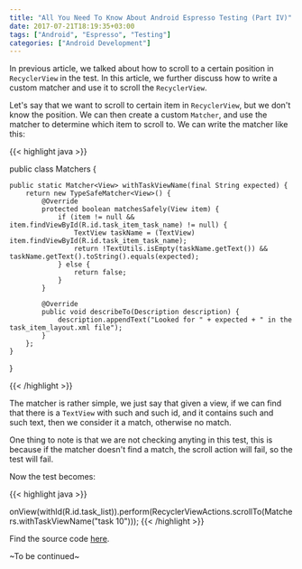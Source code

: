 ```yaml
---
title: "All You Need To Know About Android Espresso Testing (Part IV)"
date: 2017-07-21T18:19:35+03:00
tags: ["Android", "Espresso", "Testing"]
categories: ["Android Development"]
---
```


In previous article, we talked about how to scroll to a certain position in `RecyclerView` in the test. In this article, we further discuss how to write a custom matcher and use it to scroll the `RecyclerView`.

Let's say that we want to scroll to certain item in `RecyclerView`, but we don't know the position. We can then create a custom `Matcher`, and use the matcher to determine which item to scroll to. We can write the matcher like this:

{{< highlight java >}}

public class Matchers {

    public static Matcher<View> withTaskViewName(final String expected) {
        return new TypeSafeMatcher<View>() {
            @Override
            protected boolean matchesSafely(View item) {
                if (item != null && item.findViewById(R.id.task_item_task_name) != null) {
                    TextView taskName = (TextView) item.findViewById(R.id.task_item_task_name);
                    return !TextUtils.isEmpty(taskName.getText()) && taskName.getText().toString().equals(expected);
                } else {
                    return false;
                }
            }

            @Override
            public void describeTo(Description description) {
                description.appendText("Looked for " + expected + " in the task_item_layout.xml file");
            }
        };
    }
}

{{< /highlight >}}

The matcher is rather simple, we just say that given a view, if we can find that there is a `TextView` with such and such id, and it contains such and such text, then we consider it a match, otherwise no match.

One thing to note is that we are not checking anyting in this test, this is because if the matcher doesn't find a match, the scroll action will fail, so the test will fail.

Now the test becomes:

{{< highlight java >}}

onView(withId(R.id.task_list)).perform(RecyclerViewActions.scrollTo(Matchers.withTaskViewName("task 10")));
{{< /highlight >}}

Find the source code [here](https://github.com/lvguowei/EspressoExample/tree/c421022e8e12f2726de7a3b6d73dd21cda81dc5d).

~To be continued~
